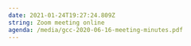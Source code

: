 ```yaml
---
date: 2021-01-24T19:27:24.809Z
string: Zoom meeting online
agenda: /media/gcc-2020-06-16-meeting-minutes.pdf
---
```


